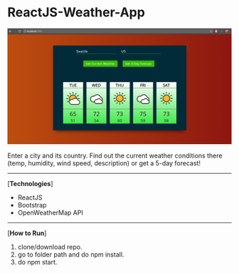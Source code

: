 # ReactJS-Weather-App

![screenshot](./src/assets/screenshot.png)

Enter a city and its country.  Find out the current weather conditions there (temp, humidity, wind speed, description) or get a 5-day forecast!  

***

\[**Technologies**\]  
* ReactJS 
* Bootstrap
* OpenWeatherMap API

***

[**How to Run**\]
1. clone/download repo.
2. go to folder path and do npm install.
3. do npm start.
